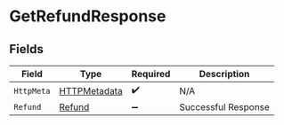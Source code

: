 # GetRefundResponse


## Fields

| Field                                                   | Type                                                    | Required                                                | Description                                             |
| ------------------------------------------------------- | ------------------------------------------------------- | ------------------------------------------------------- | ------------------------------------------------------- |
| `HttpMeta`                                              | [HTTPMetadata](../../Models/Components/HTTPMetadata.md) | :heavy_check_mark:                                      | N/A                                                     |
| `Refund`                                                | [Refund](../../Models/Components/Refund.md)             | :heavy_minus_sign:                                      | Successful Response                                     |